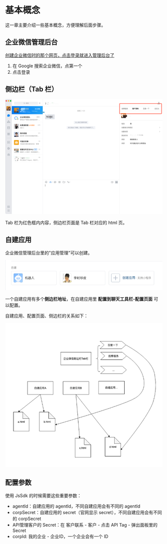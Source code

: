 # 基本概念

这一章主要介绍一些基本概念，方便理解后面步骤。

## 企业微信管理后台

[创建企业微信时的那个网页，点击登录就进入管理后台了](https://work.weixin.qq.com/wework_admin/frame)

1. 在 Google 搜索企业微信，点第一个
2. 点击登录

## 侧边栏（Tab 栏）

![](./images/sidebar.png)

Tab 栏为红色框内内容，侧边栏页面是 Tab 栏对应的 html 页。

## 自建应用

企业微信管理后台里的"应用管理"可以创建。

![](./images/app.png)

一个自建应用有多个**侧边栏地址**，在自建应用里 **配置到聊天工具栏-配置页面** 可以配置。

自建应用、配置页面、侧边栏的关系如下：

![](./images/app-structure.png)

## 配置参数

使用 JsSdk 的时候需要这些重要参数：

* agentId：自建应用的 agentId，不同自建应用会有不同的 agentId
* corpSecret：自建应用的 secret（官网显示 secret），不同自建应用会有不同的 corpSecret
* API管理客户的 Secret：在 客户联系 - 客户 - 点击 API Tag - 弹出面板里的 Secret
* corpId: 我的企业 - 企业ID，一个企业会有一个 ID
